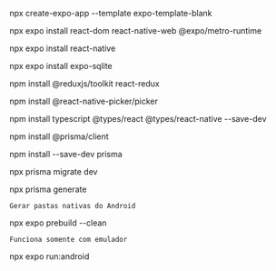 npx create-expo-app --template expo-template-blank


npx expo install react-dom react-native-web @expo/metro-runtime

npx expo install react-native

npx expo install expo-sqlite

npm install @reduxjs/toolkit react-redux

npm install @react-native-picker/picker

npm install typescript @types/react @types/react-native --save-dev



npm install @prisma/client

npm install --save-dev prisma

npx prisma migrate dev

npx prisma generate



`Gerar pastas nativas do Android`

npx expo prebuild --clean

`Funciona somente com emulador`

npx expo run:android






